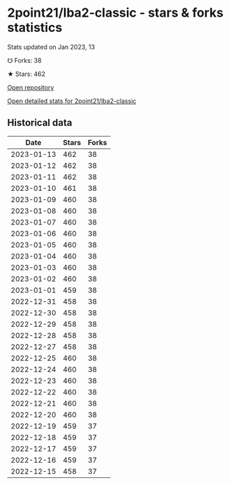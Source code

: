 # 2point21/lba2-classic - stars & forks statistics

Stats updated on Jan 2023, 13

☋ Forks: 38

★ Stars: 462

[Open repository](https://github.com/2point21/lba2-classic)

[Open detailed stats for 2point21/lba2-classic](https://reviewgithub.com/rep/2point21/lba2-classic)

## Historical data
| Date | Stars | Forks |
|------|-------|-------|
| 2023-01-13 | 462 | 38 | 
| 2023-01-12 | 462 | 38 | 
| 2023-01-11 | 462 | 38 | 
| 2023-01-10 | 461 | 38 | 
| 2023-01-09 | 460 | 38 | 
| 2023-01-08 | 460 | 38 | 
| 2023-01-07 | 460 | 38 | 
| 2023-01-06 | 460 | 38 | 
| 2023-01-05 | 460 | 38 | 
| 2023-01-04 | 460 | 38 | 
| 2023-01-03 | 460 | 38 | 
| 2023-01-02 | 460 | 38 | 
| 2023-01-01 | 459 | 38 | 
| 2022-12-31 | 458 | 38 | 
| 2022-12-30 | 458 | 38 | 
| 2022-12-29 | 458 | 38 | 
| 2022-12-28 | 458 | 38 | 
| 2022-12-27 | 458 | 38 | 
| 2022-12-25 | 460 | 38 | 
| 2022-12-24 | 460 | 38 | 
| 2022-12-23 | 460 | 38 | 
| 2022-12-22 | 460 | 38 | 
| 2022-12-21 | 460 | 38 | 
| 2022-12-20 | 460 | 38 | 
| 2022-12-19 | 459 | 37 | 
| 2022-12-18 | 459 | 37 | 
| 2022-12-17 | 459 | 37 | 
| 2022-12-16 | 459 | 37 | 
| 2022-12-15 | 458 | 37 | 

